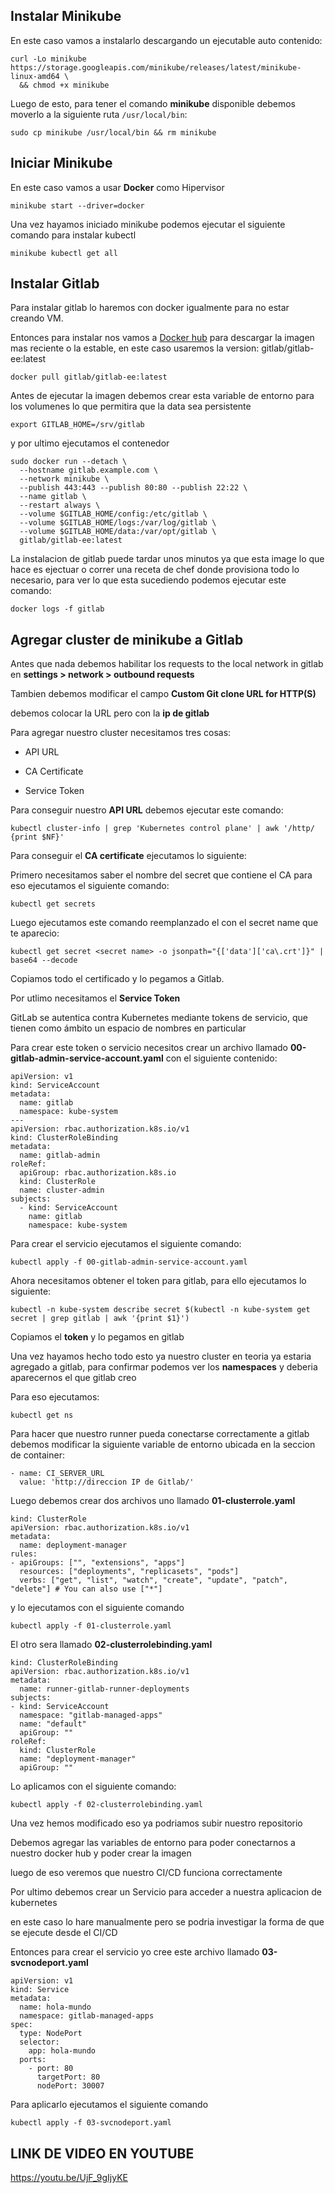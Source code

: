 ## Instalar Minikube

En este caso vamos a instalarlo descargando un ejecutable auto contenido:

```
curl -Lo minikube https://storage.googleapis.com/minikube/releases/latest/minikube-linux-amd64 \
  && chmod +x minikube
```

Luego de esto, para tener el comando **minikube** disponible debemos moverlo a la siguiente ruta `/usr/local/bin`:

```
sudo cp minikube /usr/local/bin && rm minikube
```

## Iniciar Minikube

En este caso vamos a usar **Docker** como Hipervisor

```
minikube start --driver=docker
```

Una vez hayamos iniciado minikube podemos ejecutar el siguiente comando para instalar kubectl 

```
minikube kubectl get all
```

## Instalar Gitlab

Para instalar gitlab lo haremos con docker igualmente para no estar creando VM. 

Entonces para instalar nos vamos a [Docker hub](https://hub.docker.com/_/gitlab-community-edition/plans/6a33c5d4-c1cc-48f4-ae30-e033126ffd7f?tab=instructions) para descargar la imagen mas reciente o la estable, en este caso usaremos la version: gitlab/gitlab-ee:latest

```
docker pull gitlab/gitlab-ee:latest
```

Antes de ejecutar la imagen debemos crear esta variable de entorno para los volumenes lo que permitira que la data sea persistente

```
export GITLAB_HOME=/srv/gitlab
```

y por ultimo ejecutamos el contenedor

```
sudo docker run --detach \
  --hostname gitlab.example.com \
  --network minikube \
  --publish 443:443 --publish 80:80 --publish 22:22 \
  --name gitlab \
  --restart always \
  --volume $GITLAB_HOME/config:/etc/gitlab \
  --volume $GITLAB_HOME/logs:/var/log/gitlab \
  --volume $GITLAB_HOME/data:/var/opt/gitlab \
  gitlab/gitlab-ee:latest
```

La instalacion de gitlab puede tardar unos minutos ya que esta image lo que hace es ejectuar o correr una receta de chef donde provisiona todo lo necesario, para ver lo que esta sucediendo podemos ejecutar este comando:

```
docker logs -f gitlab
```

## Agregar cluster de minikube a Gitlab

Antes que nada debemos habilitar los requests to the local network in gitlab en **settings > network > outbound requests**

Tambien debemos modificar el campo **Custom Git clone URL for HTTP(S)**

debemos colocar la URL pero con la **ip de gitlab**

Para agregar nuestro cluster necesitamos tres cosas:

- API URL

- CA Certificate

- Service Token

Para conseguir nuestro **API URL** debemos ejecutar este comando:

```
kubectl cluster-info | grep 'Kubernetes control plane' | awk '/http/ {print $NF}'
```

Para conseguir el **CA certificate** ejecutamos lo siguiente:

Primero necesitamos saber el nombre del secret que contiene el CA para eso ejecutamos el siguiente comando:

```
kubectl get secrets
```

Luego ejecutamos este comando reemplanzado el <secret name> con el secret name que te aparecio:

```
kubectl get secret <secret name> -o jsonpath="{['data']['ca\.crt']}" | base64 --decode
```

Copiamos todo el certificado y lo pegamos a Gitlab.

Por utlimo necesitamos el **Service Token**

GitLab se autentica contra Kubernetes mediante tokens de servicio, que tienen como ámbito un espacio de nombres en particular

Para crear este token o servicio necesitos crear un archivo llamado **00-gitlab-admin-service-account.yaml** con el siguiente contenido:

```
apiVersion: v1
kind: ServiceAccount
metadata:
  name: gitlab
  namespace: kube-system
---
apiVersion: rbac.authorization.k8s.io/v1
kind: ClusterRoleBinding
metadata:
  name: gitlab-admin
roleRef:
  apiGroup: rbac.authorization.k8s.io
  kind: ClusterRole
  name: cluster-admin
subjects:
  - kind: ServiceAccount
    name: gitlab
    namespace: kube-system
```

Para crear el servicio ejecutamos el siguiente comando:

```
kubectl apply -f 00-gitlab-admin-service-account.yaml
```

Ahora necesitamos obtener el token para gitlab, para ello ejecutamos lo siguiente:

```
kubectl -n kube-system describe secret $(kubectl -n kube-system get secret | grep gitlab | awk '{print $1}')
```

Copiamos el **token** y lo pegamos en gitlab

Una vez hayamos hecho todo esto ya nuestro cluster en teoria ya estaria agregado a gitlab, para confirmar podemos ver los **namespaces** y deberia aparecernos el que gitlab creo

Para eso ejecutamos:

```
kubectl get ns
```

Para hacer que nuestro runner pueda conectarse correctamente a gitlab debemos modificar la siguiente variable de entorno ubicada en la seccion de container:

```
- name: CI_SERVER_URL
  value: 'http://direccion IP de Gitlab/'
```

Luego debemos crear dos archivos uno llamado **01-clusterrole.yaml**

```
kind: ClusterRole
apiVersion: rbac.authorization.k8s.io/v1 
metadata:
  name: deployment-manager
rules:
- apiGroups: ["", "extensions", "apps"]
  resources: ["deployments", "replicasets", "pods"]
  verbs: ["get", "list", "watch", "create", "update", "patch", "delete"] # You can also use ["*"]
```

y lo ejecutamos con el siguiente comando

```
kubectl apply -f 01-clusterrole.yaml
```

El otro sera llamado **02-clusterrolebinding.yaml**

```
kind: ClusterRoleBinding
apiVersion: rbac.authorization.k8s.io/v1
metadata:
  name: runner-gitlab-runner-deployments
subjects:
- kind: ServiceAccount
  namespace: "gitlab-managed-apps"
  name: "default"
  apiGroup: ""
roleRef:
  kind: ClusterRole
  name: "deployment-manager"
  apiGroup: ""
```

Lo aplicamos con el siguiente comando:

```
kubectl apply -f 02-clusterrolebinding.yaml
```

Una vez hemos modificado eso ya podriamos subir nuestro repositorio

Debemos agregar las variables de entorno para poder conectarnos a nuestro docker hub y poder crear la imagen

luego de eso veremos que nuestro CI/CD funciona correctamente

Por ultimo debemos crear un Servicio para acceder a nuestra aplicacion de kubernetes

en este caso lo hare manualmente pero se podria investigar la forma de que se ejecute desde el CI/CD

Entonces para crear el servicio yo cree este archivo llamado **03-svcnodeport.yaml**

```
apiVersion: v1
kind: Service
metadata:
  name: hola-mundo
  namespace: gitlab-managed-apps
spec:
  type: NodePort
  selector:
    app: hola-mundo
  ports:
    - port: 80
      targetPort: 80
      nodePort: 30007
```

Para aplicarlo ejecutamos el siguiente comando

```
kubectl apply -f 03-svcnodeport.yaml
```

## LINK DE VIDEO EN YOUTUBE

https://youtu.be/UjF_9gIjyKE
